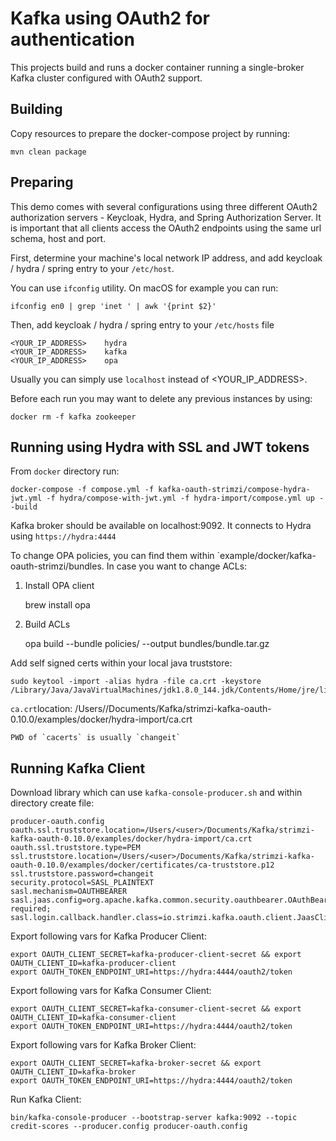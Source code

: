 Kafka using OAuth2 for authentication
=====================================

This projects build and runs a docker container running a single-broker Kafka cluster configured with OAuth2 support.


Building
--------

Copy resources to prepare the docker-compose project by running:

    mvn clean package
    

Preparing
---------

This demo comes with several configurations using three different OAuth2 authorization servers - Keycloak, Hydra, and Spring Authorization Server. 
It is important that all clients access the OAuth2 endpoints using the same url schema, host and port.
 
First, determine your machine's local network IP address, and add keycloak / hydra / spring entry to your `/etc/host`.

You can use `ifconfig` utility. On macOS for example you can run:

    ifconfig en0 | grep 'inet ' | awk '{print $2}'

Then, add keycloak / hydra / spring entry to your `/etc/hosts` file 

    <YOUR_IP_ADDRESS>    hydra
    <YOUR_IP_ADDRESS>    kafka
    <YOUR_IP_ADDRESS>    opa


Usually you can simply use `localhost` instead of <YOUR_IP_ADDRESS>.

Before each run you may want to delete any previous instances by using:

    docker rm -f kafka zookeeper


Running using Hydra with SSL and JWT tokens
----------------------------------------------

From `docker` directory run:

    docker-compose -f compose.yml -f kafka-oauth-strimzi/compose-hydra-jwt.yml -f hydra/compose-with-jwt.yml -f hydra-import/compose.yml up --build

Kafka broker should be available on localhost:9092. It connects to Hydra using `https://hydra:4444`

To change OPA policies, you can find them within `example/docker/kafka-oauth-strimzi/bundles. 
In case you want to change ACLs: 
1. Install OPA client

    brew install opa
2. Build ACLs

    opa build --bundle policies/ --output bundles/bundle.tar.gz

Add self signed certs within your local java truststore: 

    sudo keytool -import -alias hydra -file ca.crt -keystore /Library/Java/JavaVirtualMachines/jdk1.8.0_144.jdk/Contents/Home/jre/lib/security/cacerts

`ca.crt`location:   /Users/<user>/Documents/Kafka/strimzi-kafka-oauth-0.10.0/examples/docker/hydra-import/ca.crt

    PWD of `cacerts` is usually `changeit`


Running Kafka Client
---------------------------------------
Download library which can use  `kafka-console-producer.sh` and within directory create file:

    producer-oauth.config
    oauth.ssl.truststore.location=/Users/<user>/Documents/Kafka/strimzi-kafka-oauth-0.10.0/examples/docker/hydra-import/ca.crt
    oauth.ssl.truststore.type=PEM
    ssl.truststore.location=/Users/<user>/Documents/Kafka/strimzi-kafka-oauth-0.10.0/examples/docker/certificates/ca-truststore.p12
    ssl.truststore.password=changeit
    security.protocol=SASL_PLAINTEXT
    sasl.mechanism=OAUTHBEARER
    sasl.jaas.config=org.apache.kafka.common.security.oauthbearer.OAuthBearerLoginModule required;
    sasl.login.callback.handler.class=io.strimzi.kafka.oauth.client.JaasClientOauthLoginCallbackHandler

Export following vars for Kafka Producer Client: 
    
    export OAUTH_CLIENT_SECRET=kafka-producer-client-secret && export OAUTH_CLIENT_ID=kafka-producer-client
    export OAUTH_TOKEN_ENDPOINT_URI=https://hydra:4444/oauth2/token

Export following vars for Kafka Consumer Client: 
    
    export OAUTH_CLIENT_SECRET=kafka-consumer-client-secret && export OAUTH_CLIENT_ID=kafka-consumer-client
    export OAUTH_TOKEN_ENDPOINT_URI=https://hydra:4444/oauth2/token

Export following vars for Kafka Broker Client: 
    
    export OAUTH_CLIENT_SECRET=kafka-broker-secret && export OAUTH_CLIENT_ID=kafka-broker
    export OAUTH_TOKEN_ENDPOINT_URI=https://hydra:4444/oauth2/token


Run Kafka Client: 
    
    bin/kafka-console-producer --bootstrap-server kafka:9092 --topic credit-scores --producer.config producer-oauth.config

